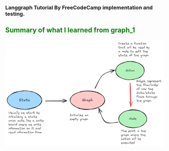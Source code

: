 ### Langgraph Tutorial By FreeCodeCamp implementation and testing.

<h2 style="color:green">Summary of what I learned from graph_1</h2>

![graph](src/imgs/basic_flow_order.png)